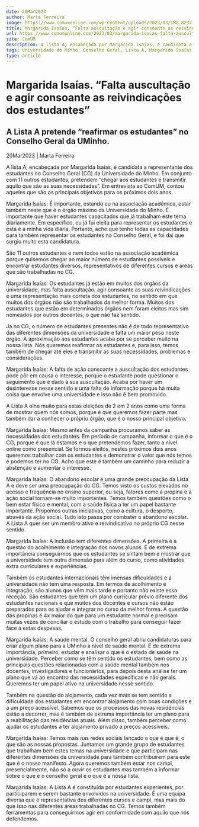 ```yaml
---
date: 20Mar2023
author: Marta Ferreira
image: https://www.comumonline.com/wp-content/uploads/2023/03/IMG_8237-scaled-e1679324712414-1500x903.jpg
title: Margarida Isaías. “Falta auscultação e agir consoante as reivindicações dos estudantes”
url: https://www.comumonline.com/2023/03/margarida-isaias-falta-auscultacao-e-agir-consoante-as-reivindicacoes-dos-estudantes/
site: ComUM
description: A lista A, encabeçada por Margarida Isaías, é candidata a representante dos estudantes no Conselho Geral (CG) da Universidade do Minho.
tags: Universidade do Minho, Conselho Geral, Lista A, Margarida Isaías, Eleições Conselho Geral 2023
type: article
---
```



# Margarida Isaías. “Falta auscultação e agir consoante as reivindicações dos estudantes”

## A Lista A pretende “reafirmar os estudantes” no Conselho Geral da UMinho.

20Mar2023 | Marta Ferreira

A lista A, encabeçada por Margarida Isaías, é candidata a representante dos estudantes no Conselho Geral (CG) da Universidade do Minho. Em conjunto com 11 outros estudantes, pretendem “chegar aos estudantes e transmitir aquilo que são as suas necessidades”. Em entrevista ao ComUM, contou aqueles que são os principais objetivos para os próximos dois anos.

Margarida Isaías: É importante, estando eu na associação académica, estar também neste que é o órgão máximo da Universidade do Minho. É importante que haver estudantes capacitados que já trabalham este tema diariamente. Em específico, eu já fui eleita para representar os estudantes e esta é a minha vida diária. Portanto, acho que tenho todas as capacidades para também representar os estudantes no Conselho Geral, e foi daí que surgiu muito esta candidatura.

São 11 outros estudantes e nem todos estão na associação académica porque quisemos chegar ao maior número de estudantes possíveis e encontrar estudantes diversos, representativos de diferentes cursos e áreas que são trabalhadas no CG. 

Margarida Isaías: Os estudantes já estão em muitos dos órgãos da universidade, mas falta auscultação, agir consoante as suas reivindicações e uma representação mais correta dos estudantes, no sentido em que muitos dos órgãos não são trabalhados da melhor forma. Muitos dos estudantes que estão em determinados órgãos nem foram eleitos mas sim nomeados por outros docentes, o que não faz sentido.

Já no CG, o número de estudantes presentes não é de todo representativo das diferentes dimensões da universidade e falta um maior peso neste órgão. A aproximação aos estudantes acaba por se perceber muito na nossa lista. Nós queremos reafirmar os estudantes e, para isso, temos também de chegar até eles e transmitir as suas necessidades, problemas e considerações.

Margarida Isaías: A falta de ação consoante a auscultação dos estudantes pode pôr em causa o interesse, porque o estudante pode questionar o seguimento que é dado à sua auscultação. Acaba por haver um desinteresse nesse sentido e uma falta de informação porque há muita coisa que envolve uma universidade e isso não é bem promovido.

A Lista A olha muito para estas eleições de 2 em 2 anos como uma forma de mostrar quem nós somos, porque é que queremos fazer parte mas também dar a conhecer o próprio órgão, que é o nosso principal objetivo. 

Margarida Isaías: Mesmo antes da campanha procuramos saber as necessidades dos estudantes. Em período de campanha, informar o que é o CG, porque é que lá estamos e o que pretendemos fazer, tanto a nível online como presencial. Se formos eleitos, nestes próximos dois anos queremos trabalhar com os estudantes e demonstrar o valor que nós temos e podemos ter no CG. Acho que este é também um caminho para reduzir a abstenção e aumentar o interesse.

Margarida Isaías: O abandono escolar é uma grande preocupação da Lista A e deve ser uma preocupação do CG. Temos visto os custos elevados no acesso e frequência no ensino superior, ou seja, fatores como a propina e a ação social tornam-se muito importantes. Temos também questões como o bem estar físico e mental, com a saúde física a ter um papel bastante importante. Propomos outras iniciativas, como a cultura, o desporto, através da ação social. Tudo isto passa por combater o abandono escolar. A Lista A quer ser um membro ativo e reivindicativo no próprio CG nesse sentido.

Margarida Isaías: A inclusão tem diferentes dimensões. A primeira é a questão do acolhimento e integração dos novos alunos. É de extrema importância conseguirmos que os estudantes se sintam bem e mostrar que a universidade tem outra dimensão para além do curso, como atividades extra curriculares e experiências.

Também os estudantes internacionais têm imensas dificuldades e a universidade não tem uma resposta. Em termos de acolhimento e integração, são alunos que vêm mais tarde e portanto não existe essa receção. São estudantes que têm um plano curricular prévio diferente dos estudantes nacionais e que muitos dos docentes e cursos não estão preparados para os ajudar e integrar no curso da melhor forma. A questão das propinas é 4x maior do que para um estudante normal e precisam muitas vezes de conciliar o estudo com o trabalho para conseguir fazer face a estas despesas.

Margarida Isaías: A saúde mental. O conselho geral abriu candidaturas para criar algum plano para a UMinho a nível de saúde mental. É de extrema importância, primeiro, estudar e analisar o que é o estado de saúde na universidade. Perceber como se têm sentido os estudantes, bem como as principais questões relacionadas com a saúde mental também nos docentes, investigadores e funcionários, para depois desta análise ter um plano que vá ao encontro das necessidades específicas e não gerais. Queremos ter um papel ativo na universidade nesse sentido.

Também na questão do alojamento, cada vez mais se tem sentido a dificuldade dos estudantes em encontrar alojamento com boas condições e a um preço acessível. Sabemos que os processos das novas residências estão a decorrer, mas é também de extrema importância ter um plano para a reabilitação das residências atuais. Além disso, também perceber como ajudar os estudantes a ter alojamento privado a preços acessíveis.

Margarida Isaías: Temos mais nas redes sociais lançado o que é que é, o que são as nossas propostas. Juntamos um grande grupo de estudantes que trabalham bem estes temas na universidade e que participam nas diferentes dimensões da universidade para também contribuírem para este que é o nosso manifesto. Agora queremos também estar nos campi, presencialmente, não só a ouvir os estudantes mas também a informar sobre o que é o conselho geral e o que é a nossa lista.

Margarida Isaías: A Lista A é constituída por estudantes experientes, por participarem e serem bastante envolvidos na universidade. É uma equipa diversa que é representativa dos diferentes cursos e campi, mas mais do que isso nas diferentes áreas trabalhadas no CG. Temos também ferramentas para conseguirmos agir em conformidade com aquilo que nós defendemos.

